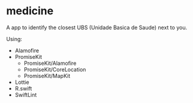 # medicine
A app to identify the closest UBS (Unidade Basica de Saude) next to you.

Using:
- Alamofire
- PromiseKit
    - PromiseKit/Alamofire
    - PromiseKit/CoreLocation
    - PromiseKit/MapKit
- Lottie
- R.swift
- SwiftLint
